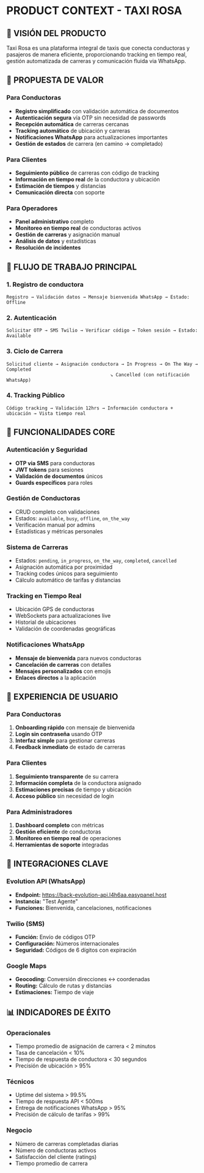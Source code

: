 # PRODUCT CONTEXT - TAXI ROSA

## 🚀 VISIÓN DEL PRODUCTO

Taxi Rosa es una plataforma integral de taxis que conecta conductoras y pasajeros de manera eficiente, proporcionando tracking en tiempo real, gestión automatizada de carreras y comunicación fluida via WhatsApp.

## 🎯 PROPUESTA DE VALOR

### Para Conductoras
- **Registro simplificado** con validación automática de documentos
- **Autenticación segura** vía OTP sin necesidad de passwords
- **Recepción automática** de carreras cercanas
- **Tracking automático** de ubicación y carreras
- **Notificaciones WhatsApp** para actualizaciones importantes
- **Gestión de estados** de carrera (en camino → completado)

### Para Clientes
- **Seguimiento público** de carreras con código de tracking
- **Información en tiempo real** de la conductora y ubicación
- **Estimación de tiempos** y distancias
- **Comunicación directa** con soporte

### Para Operadores
- **Panel administrativo** completo
- **Monitoreo en tiempo real** de conductoras activos
- **Gestión de carreras** y asignación manual
- **Análisis de datos** y estadísticas
- **Resolución de incidentes**

## 🔄 FLUJO DE TRABAJO PRINCIPAL

### 1. Registro de conductora
```
Registro → Validación datos → Mensaje bienvenida WhatsApp → Estado: Offline
```

### 2. Autenticación
```
Solicitar OTP → SMS Twilio → Verificar código → Token sesión → Estado: Available
```

### 3. Ciclo de Carrera
```
Solicitud cliente → Asignación conductora → In Progress → On The Way → Completed
                                      ↘ Cancelled (con notificación WhatsApp)
```

### 4. Tracking Público
```
Código tracking → Validación 12hrs → Información conductora + ubicación → Vista tiempo real
```

## 📱 FUNCIONALIDADES CORE

### Autenticación y Seguridad
- **OTP via SMS** para conductoras
- **JWT tokens** para sesiones
- **Validación de documentos** únicos
- **Guards específicos** para roles

### Gestión de Conductoras
- CRUD completo con validaciones
- Estados: `available`, `busy`, `offline`, `on_the_way`
- Verificación manual por admins
- Estadísticas y métricas personales

### Sistema de Carreras
- Estados: `pending`, `in_progress`, `on_the_way`, `completed`, `cancelled`
- Asignación automática por proximidad
- Tracking codes únicos para seguimiento
- Cálculo automático de tarifas y distancias

### Tracking en Tiempo Real
- Ubicación GPS de conductoras
- WebSockets para actualizaciones live
- Historial de ubicaciones
- Validación de coordenadas geográficas

### Notificaciones WhatsApp
- **Mensaje de bienvenida** para nuevos conductoras
- **Cancelación de carreras** con detalles
- **Mensajes personalizados** con emojis
- **Enlaces directos** a la aplicación

## 🎨 EXPERIENCIA DE USUARIO

### Para Conductoras
1. **Onboarding rápido** con mensaje de bienvenida
2. **Login sin contraseña** usando OTP
3. **Interfaz simple** para gestionar carreras
4. **Feedback inmediato** de estado de carreras

### Para Clientes
1. **Seguimiento transparente** de su carrera
2. **Información completa** de la conductora asignado
3. **Estimaciones precisas** de tiempo y ubicación
4. **Acceso público** sin necesidad de login

### Para Administradores
1. **Dashboard completo** con métricas
2. **Gestión eficiente** de conductoras
3. **Monitoreo en tiempo real** de operaciones
4. **Herramientas de soporte** integradas

## 🔗 INTEGRACIONES CLAVE

### Evolution API (WhatsApp)
- **Endpoint:** https://back-evolution-api.l4h6aa.easypanel.host
- **Instancia:** "Test Agente"
- **Funciones:** Bienvenida, cancelaciones, notificaciones

### Twilio (SMS)
- **Función:** Envío de códigos OTP
- **Configuración:** Números internacionales
- **Seguridad:** Códigos de 6 dígitos con expiración

### Google Maps
- **Geocoding:** Conversión direcciones ↔ coordenadas
- **Routing:** Cálculo de rutas y distancias
- **Estimaciones:** Tiempo de viaje

## 📊 INDICADORES DE ÉXITO

### Operacionales
- Tiempo promedio de asignación de carrera < 2 minutos
- Tasa de cancelación < 10%
- Tiempo de respuesta de conductora < 30 segundos
- Precisión de ubicación > 95%

### Técnicos
- Uptime del sistema > 99.5%
- Tiempo de respuesta API < 500ms
- Entrega de notificaciones WhatsApp > 95%
- Precisión de cálculo de tarifas > 99%

### Negocio
- Número de carreras completadas diarias
- Número de conductoras activos
- Satisfacción del cliente (ratings)
- Tiempo promedio de carrera 